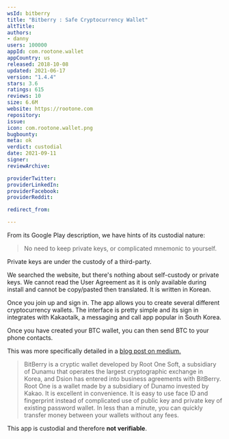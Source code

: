 ```yaml
---
wsId: bitberry
title: "Bitberry : Safe Cryptocurrency Wallet"
altTitle: 
authors:
- danny
users: 100000
appId: com.rootone.wallet
appCountry: us
released: 2018-10-08
updated: 2021-06-17
version: "1.4.4"
stars: 3.6
ratings: 615
reviews: 10
size: 6.6M
website: https://rootone.com
repository: 
issue: 
icon: com.rootone.wallet.png
bugbounty: 
meta: ok
verdict: custodial
date: 2021-09-11
signer: 
reviewArchive:

providerTwitter: 
providerLinkedIn: 
providerFacebook: 
providerReddit: 

redirect_from:

---
```


From its Google Play description, we have hints of its custodial nature:

>  No need to keep private keys, or complicated mnemonic to yourself.

Private keys are under the custody of a third-party. 

We searched the website, but there's nothing about self-custody or private keys. We cannot read the User Agreement as it is only available during install and cannot be copy/pasted then translated. It is written in Korean. 

Once you join up and sign in. The app allows you to create several different cryptocurrency wallets. The interface is pretty simple and its sign in integrates with Kakaotalk, a messaging and call app popular in South Korea. 

Once you have created your BTC wallet, you can then send BTC to your phone contacts. 

This was more specifically detailed in a [blog post on medium.](https://medium.com/@dsionchain/bitberrys-signing-of-mou-with-root-one-a-subsidiary-of-dunamu-64a0c51d52df)

> BitBerry is a cryptic wallet developed by Root One Soft, a subsidiary of Dunamu that operates the largest cryptographic exchange in Korea, and Dsion has entered into business agreements with BitBerry. Root One is a wallet made by a subsidiary of Dunamo invested by Kakao. It is excellent in convenience. It is easy to use face ID and fingerprint instead of complicated use of public key and private key of existing password wallet. In less than a minute, you can quickly transfer money between your wallets without any fees.

This app is custodial and therefore **not verifiable**.



